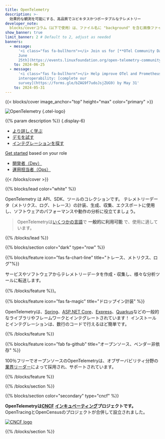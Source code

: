 ```yaml
---
title: OpenTelemetry
description: >-
  効果的な観測を可能にする、高品質でユビキタスかつポータブルなテレメトリー
developer_note:
  blocks/coverコラム（以下で使用）は、ファイル名に "background" を含む画像ファイルを背景画像として使用します。
show_banner: true
limit_banner: 2 # Default to 2, adjust as needed
banners:
  - message:
      '<i class="fas fa-bullhorn"></i> Join us for [**OTel Community Day** on
      June
      25th](https://events.linuxfoundation.org/open-telemetry-community-day/)!'
    to: 2024-06-25
  - message:
      '<i class="fas fa-bullhorn"></i> Help improve OTel and Prometheus
      interoperability: [complete our
      survey](https://forms.gle/bZAG9f7udoJsjZUG9) by May 31'
    to: 2024-05-31
---
```


<div class="d-none"><a rel="me" href="https://fosstodon.org/@opentelemetry"></a></div>

{{< blocks/cover image_anchor="top" height="max" color="primary" >}}

<!-- prettier-ignore -->
![OpenTelemetry](/img/logos/opentelemetry-horizontal-color.svg)
{.otel-logo}

<!-- prettier-ignore -->
{{% param description %}}
{.display-6}

<div class="l-primary-buttons mt-5">

- [より詳しく学ぶ](/docs/what-is-opentelemetry/)
- [デモを試す](/docs/demo/)
- [インテグレーションを探す](/ecosystem/integrations)

</div>

<div class="h3 mt-4">
<a class="text-secondary" href="/docs/getting-started/">Get started</a> based on your role
</div>
<div class="l-get-started-buttons">

- [開発者（Dev）](/docs/getting-started/dev/)
- [運用担当者（Ops）](/docs/getting-started/ops/)

</div>
{{< /blocks/cover >}}

{{% blocks/lead color="white" %}}

OpenTelemetry は API、SDK、ツールのコレクションです。
テレメトリーデータ（メトリクス、ログ、トレース）の計装、生成、収集、エクスポートに使用し、ソフトウェアのパフォーマンスや動作の分析に役立てましょう。

> OpenTelemetryは[いくつかの言語](/docs/languages/)で **一般的に利用可能** で、使用に適しています。

{{% /blocks/lead %}}

{{% blocks/section color="dark" type="row" %}}

{{% blocks/feature icon="fas fa-chart-line" title="トレース、メトリクス、ログ"%}}

サービスやソフトウェアからテレメトリーデータを作成・収集し、様々な分析ツールに転送します。

{{% /blocks/feature %}}。

{{% blocks/feature icon="fas fa-magic" title="ドロップイン計装" %}}

OpenTelemetryは、[Spring](https://spring.io)、[ASP.NET Core](https://docs.microsoft.com/aspnet/core)、[Express](https://expressjs.com)、[Quarkus](https://quarkus.io)などの一般的なライブラリやフレームワークとインテグレートされています！
インストールとインテグレーションは、数行のコードで行えるほど簡単です。

{{% /blocks/feature %}}

{{% blocks/feature icon="fab fa-github" title="オープンソース、ベンダー非依存" %}}

100％フリーでオープンソースのOpenTelemetryは、オブザーバビリティ分野の[業界リーダー](/ecosystem/vendors/)によって採用され、サポートされています。

{{% /blocks/feature %}}

{{% /blocks/section %}}

{{% blocks/section color="secondary" type="cncf" %}}

**OpenTelemetryは[CNCF][] [インキュベーティング][]プロジェクトです。**<br>OpenTracingとOpenCensusのプロジェクトが合併して設立されました。

[![CNCF logo][]][cncf]

[cncf]: https://cncf.io
[cncf logo]: /img/logos/cncf-white.svg
[インキュベーティング]: https://www.cncf.io/projects/

{{% /blocks/section %}}
